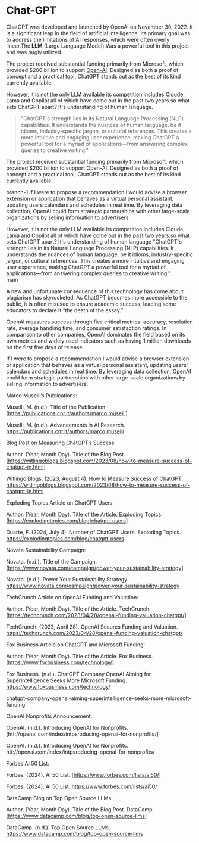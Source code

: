 # Chat-GPT 

 ChatGPT was developed and launched by OpenAI on November 30, 2022. it is a significant leap in the field of artificial intelligence. Its primary goal was to address the limitations of AI responses, which were often overly linear.The __LLM__ (Large Language Model) Was a powerful tool in this project and was hugly utilized. 

The project received substantial funding primarily from Microsoft, which provided $200 billion to support [Open-AI](OpenAI.com). Designed as both a proof of concept and a practical tool, ChatGPT stands out as the best of its kind currently available. 

  

However, it is not the only LLM available its competition includes Cloude, Lama and Copilot all of which have come out in the past two years.so what sets ChatGPT apart? It's understanding of human language. 
>"ChatGPT's strength lies in its Natural Language Processing (NLP) capabilities. It understands the nuances of human language, be it idioms, industry-specific jargon, or cultural references. This creates a more intuitive and engaging user experience, making ChatGPT a powerful tool for a myriad of applications—from answering complex queries to creative writing."

  

  

The project received substantial funding primarily from Microsoft, which provided $200 billion to support Open-AI. Designed as both a proof of concept and a practical tool, ChatGPT stands out as the best of its kind currently available.  

  

  

  

 branch-1
If I were to propose a recommendation i would advise a browser extension or application that behaves as a virtual personal assistant, updating users calendars and schedules in real time. By leveraging data collection, OpenAI could form strategic partnerships with other large-scale organizations by selling information to advertisers. 

However, it is not the only LLM available its competition includes Cloude, Lama and Copilot all of which have come out in the past two years.so what sets ChatGPT apart? It's understanding of human language "ChatGPT's strength lies in its Natural Language Processing (NLP) capabilities. It understands the nuances of human language, be it idioms, industry-specific jargon, or cultural references. This creates a more intuitive and engaging user experience, making ChatGPT a powerful tool for a myriad of applications—from answering complex queries to creative writing."  
main

  

  

  

A new and unfortunate consequence of this technology has come about. plagiarism has skyrocketed. As ChatGPT becomes more accessible to the public, it is often misused to ensure academic success, leading some educators to declare it “the death of the essay.”  

  

  

  

OpenAI measures success through five critical metrics: accuracy, resolution rate, average handling time, and consumer satisfaction ratings. In comparison to other companies, OpenAI dominates the field based on its own metrics and widely used indicators such as having 1 million downloads on the first five days of release.  

  

  

  

If I were to propose a recommendation I would advise a browser extension or application that behaves as a virtual personal assistant, updating users’ calendars and schedules in real time. By leveraging data collection, OpenAI could form strategic partnerships with other large-scale organizations by selling information to advertisers.  

  

  

  

  

  

Marco Muselli’s Publications:  

  

Muselli, M. (n.d.). Title of the Publication. [https://publications.cnr.it/authors/marco.muselli]  

  

Muselli, M. (n.d.). Advancements in AI Research. https://publications.cnr.it/authors/marco.muselli  

  

  

  

  

  

  

  

Blog Post on Measuring ChatGPT’s Success:  

  

Author. (Year, Month Day). Title of the Blog Post. [https://witlingoblogs.blogspot.com/2023/08/how-to-measure-success-of-chatgpt-in.html]  

  

Witlingo Blogs. (2023, August 4). How to Measure Success of ChatGPT. https://witlingoblogs.blogspot.com/2023/08/how-to-measure-success-of-chatgpt-in.html  

  

  

  

  

  

Exploding Topics Article on ChatGPT Users:  

  

Author. (Year, Month Day). Title of the Article. Exploding Topics. [https://explodingtopics.com/blog/chatgpt-users]  

  

Duarte, F. (2024, July 4). Number of ChatGPT Users. Exploding Topics. https://explodingtopics.com/blog/chatgpt-users  

  

  

  

  

  

Novata Sustainability Campaign:  

  

Novata. (n.d.). Title of the Campaign. [https://www.novata.com/campaign/power-your-sustainability-strategy]  

  

Novata. (n.d.). Power Your Sustainability Strategy. https://www.novata.com/campaign/power-your-sustainability-strategy  

  

  

  

  

  

TechCrunch Article on OpenAI Funding and Valuation:  

  

Author. (Year, Month Day). Title of the Article. TechCrunch. [https://techcrunch.com/2023/04/28/openai-funding-valuation-chatgpt/]  

  

TechCrunch. (2023, April 28). OpenAI Secures Funding and Valuation. https://techcrunch.com/2023/04/28/openai-funding-valuation-chatgpt/  

  

  

  

  

  

Fox Business Article on ChatGPT and Microsoft Funding:  

  

Author. (Year, Month Day). Title of the Article. Fox Business. [https://www.foxbusiness.com/technology/]  

  

Fox Business. (n.d.). ChatGPT Company OpenAI Aiming for Superintelligence Seeks More Microsoft Funding. https://www.foxbusiness.com/technology/  

  

  

  

  

  

chatgpt-company-openai-aiming-superintelligence-seeks-more-microsoft-funding  

  

OpenAI Nonprofits Announcement:  

  

OpenAI. (n.d.). Introducing OpenAI for Nonprofits. [htt://openai.com/index/intpsroducing-openai-for-nonprofits/]  

  

OpenAI. (n.d.). Introducing OpenAI for Nonprofits. htt://openai.com/index/intpsroducing-openai-for-nonprofits/  

  

  

  

  

  

Forbes AI 50 List:  

  

Forbes. (2024). AI 50 List. [https://www.forbes.com/lists/ai50/]  

  

Forbes. (2024). AI 50 List. https://www.forbes.com/lists/ai50/  

  

  

  

  

  

DataCamp Blog on Top Open Source LLMs:  

  

Author. (Year, Month Day). Title of the Blog Post. DataCamp. [https://www.datacamp.com/blog/top-open-source-llms]  

  

DataCamp. (n.d.). Top Open Source LLMs. https://www.datacamp.com/blog/top-open-source-llms 
 

 

 
